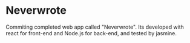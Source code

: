 # Neverwrote
Commiting completed web app called "Neverwrote". Its developed with react for front-end and Node.js for back-end, and tested by jasmine.
